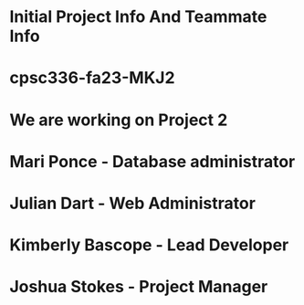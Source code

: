 # Initial Project Info And Teammate Info

# cpsc336-fa23-MKJ2
# We are working on Project 2
# Mari Ponce - Database administrator
# Julian Dart - Web Administrator
# Kimberly Bascope - Lead Developer
# Joshua Stokes - Project Manager
